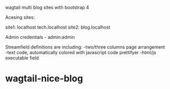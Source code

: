 wagtail multi blog sites with bootstrap 4

Acesing sites:

site1: localhost
       tech.localhost
site2: blog.localhost

Admin credentials - admin:admin

Streamfield definitions are including:
-two/three columns page arrangement
-text code, automatically colored with javascript code prettifyer
-html/js executable field
# wagtail-nice-blog
